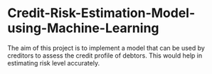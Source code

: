 # Credit-Risk-Estimation-Model-using-Machine-Learning

The aim of this project is to implement a model that can be used by creditors to assess the credit profile of debtors. This would help in estimating risk level accurately. 
